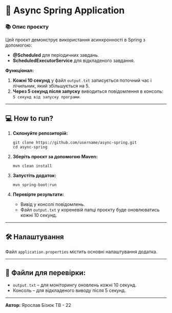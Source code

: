 # 🚀 **Async Spring Application**

### 📚 **Опис проєкту**  
Цей проєкт демонструє використання асинхронності в Spring з допомогою:  
- **@Scheduled** для періодичних завдань.  
- **ScheduledExecutorService** для відкладеного завдання.  

**Функціонал:**  
1. **Кожні 10 секунд** у файл `output.txt` записується поточний час і лічильник, який збільшується на 5.  
2. **Через 5 секунд після запуску** виводиться повідомлення в консоль: `5 секунд від запуску програми`.  

---


## 💻 **How to run?**  

1. **Склонуйте репозиторій:**  
   ```shell
   git clone https://github.com/username/async-spring.git
   cd async-spring
   ```

2. **Зберіть проєкт за допомогою Maven:**  
   ```shell
   mvn clean install
   ```

3. **Запустіть додаток:**  
   ```shell
   mvn spring-boot:run
   ```

4. **Перевірте результати:**  
   - Вивід у консолі повідомлень.  
   - Файл `output.txt` у кореневій папці проєкту буде оновлюватись кожні 10 секунд.  

---

## 🛠️ **Налаштування**  
Файл `application.properties` містить основні налаштування додатка.  

---

## 📄 **Файли для перевірки:**  
- `output.txt` – для моніторингу оновлень кожні 10 секунд.  
- Консоль – для відкладеного виводу після 5 секунд.  


---
**Автор:** Ярослав Бізюк  ТВ - 22
